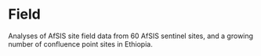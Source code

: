 Field
=====

Analyses of AfSIS site field data from 60 AfSIS sentinel sites, and a growing number of confluence point sites in Ethiopia.
